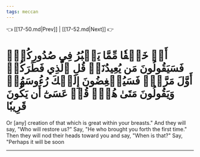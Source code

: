 ```yaml
---
tags: meccan
---
```


👈 [[17-50.md|Prev]] | [[17-52.md|Next]] 👉

# أَوۡ خَلۡقٗا مِّمَّا يَكۡبُرُ فِي صُدُورِكُمۡۚ فَسَيَقُولُونَ مَن يُعِيدُنَاۖ قُلِ ٱلَّذِي فَطَرَكُمۡ أَوَّلَ مَرَّةٖۚ فَسَيُنۡغِضُونَ إِلَيۡكَ رُءُوسَهُمۡ وَيَقُولُونَ مَتَىٰ هُوَۖ قُلۡ عَسَىٰٓ أَن يَكُونَ قَرِيبٗا

Or [any] creation of that which is great within your breasts." And they will say, "Who will restore us?" Say, "He who brought you forth the first time." Then they will nod their heads toward you and say, "When is that?" Say, "Perhaps it will be soon

---

